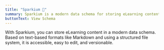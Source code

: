 ```yaml
---
title: "Sparkium 🧩"
summary: Sparkium is a modern data schema for storing eLearning content.
buttonText: View Schema
---
```


With Sparkium, you can store eLearning content in a modern data schema. Based on text-based formats like Markdown and using a structured file system, it is accessible, easy to edit, and versionable.
